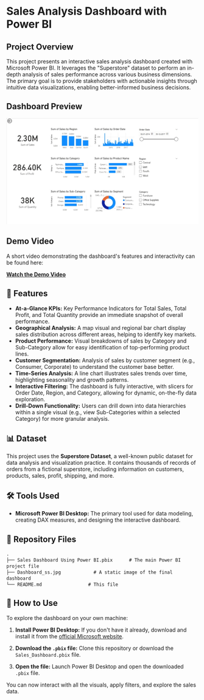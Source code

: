 # Sales Analysis Dashboard with Power BI

## Project Overview

This project presents an interactive sales analysis dashboard created with Microsoft Power BI. It leverages the "Superstore" dataset to perform an in-depth analysis of sales performance across various business dimensions. The primary goal is to provide stakeholders with actionable insights through intuitive data visualizations, enabling better-informed business decisions.

## Dashboard Preview

![Sales Dashboard Screenshot](Dashboard_ss.jpg)

## Demo Video

A short video demonstrating the dashboard's features and interactivity can be found here:

[**Watch the Demo Video**](https://youtu.be/j_GQEWRSf9Q)

## 🚀 Features

* **At-a-Glance KPIs:** Key Performance Indicators for Total Sales, Total Profit, and Total Quantity provide an immediate snapshot of overall performance.
* **Geographical Analysis:** A map visual and regional bar chart display sales distribution across different areas, helping to identify key markets.
* **Product Performance:** Visual breakdowns of sales by Category and Sub-Category allow for easy identification of top-performing product lines.
* **Customer Segmentation:** Analysis of sales by customer segment (e.g., Consumer, Corporate) to understand the customer base better.
* **Time-Series Analysis:** A line chart illustrates sales trends over time, highlighting seasonality and growth patterns.
* **Interactive Filtering:** The dashboard is fully interactive, with slicers for Order Date, Region, and Category, allowing for dynamic, on-the-fly data exploration.
* **Drill-Down Functionality:** Users can drill down into data hierarchies within a single visual (e.g., view Sub-Categories within a selected Category) for more granular analysis.

## 📊 Dataset

This project uses the **Superstore Dataset**, a well-known public dataset for data analysis and visualization practice. It contains thousands of records of orders from a fictional superstore, including information on customers, products, sales, profit, shipping, and more.

## 🛠️ Tools Used

* **Microsoft Power BI Desktop:** The primary tool used for data modeling, creating DAX measures, and designing the interactive dashboard.

## 📂 Repository Files

```
.
├── Sales Dashboard Using Power BI.pbix      # The main Power BI project file
├── Dashboard_ss.jpg            # A static image of the final dashboard
└── README.md                 # This file
```

## 📖 How to Use

To explore the dashboard on your own machine:

1.  **Install Power BI Desktop:**
    If you don't have it already, download and install it from the [official Microsoft website](https://powerbi.microsoft.com/en-us/desktop/).

2.  **Download the `.pbix` file:**
    Clone this repository or download the `Sales_Dashboard.pbix` file.

3.  **Open the file:**
    Launch Power BI Desktop and open the downloaded `.pbix` file.

You can now interact with all the visuals, apply filters, and explore the sales data.
